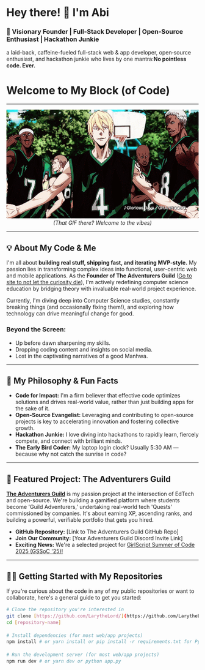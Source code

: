 # Hey there! 👋 I'm Abi

### 🚀 Visionary Founder | Full-Stack Developer | Open-Source Enthusiast | Hackathon Junkie

a laid-back, caffeine-fueled full-stack web & app developer, open‑source enthusiast, and hackathon junkie who lives by one mantra:**No pointless code. Ever.**

# Welcome to My Block (of Code)
---

<p align="center">
  <img src="kGKlCJq.gif" alt="Welcome to the vibes - Animated GIF" width="700">
  <br>
  <em>(That GIF there? Welcome to the vibes)</em>
</p>

---

## 💡 About My Code & Me

I'm all about **building real stuff, shipping fast, and iterating MVP-style.** My passion lies in transforming complex ideas into functional, user-centric web and mobile applications. As the **Founder of The Adventurers Guild** ([Go to site to not let the curiosity die](https://adventurersguild.vercel.app)), I'm actively redefining computer science education by bridging theory with invaluable real-world project experience.

Currently, I'm diving deep into Computer Science studies, constantly breaking things (and occasionally fixing them!), and exploring how technology can drive meaningful change for good.

### Beyond the Screen:
* Up before dawn sharpening my skills.
* Dropping coding content and insights on social media.
* Lost in the captivating narratives of a good Manhwa.

---

## 🎯 My Philosophy & Fun Facts

* **Code for Impact:** I'm a firm believer that effective code optimizes solutions and drives real-world value, rather than just building apps for the sake of it.
* **Open-Source Evangelist:** Leveraging and contributing to open-source projects is key to accelerating innovation and fostering collective growth.
* **Hackathon Junkie:** I love diving into hackathons to rapidly learn, fiercely compete, and connect with brilliant minds.
* **The Early Bird Coder:** My laptop login clock? Usually 5:30 AM — because why not catch the sunrise in code?

---

## 🚀 Featured Project: The Adventurers Guild

**[The Adventurers Guild](https://adventurersguild.vercel.app)** is my passion project at the intersection of EdTech and open-source. We're building a gamified platform where students become 'Guild Adventurers,' undertaking real-world tech 'Quests' commissioned by companies. It's about earning XP, ascending ranks, and building a powerful, verifiable portfolio that gets you hired.

* **GitHub Repository:** [Link to The Adventurers Guild GitHub Repo]
* **Join Our Community:** [Your Adventurers Guild Discord Invite Link]
* **Exciting News:** We're a selected project for [GirlScript Summer of Code 2025 (GSSoC '25)!](https://gssoc.tech/)

---

## 👨‍💻 Getting Started with My Repositories

If you're curious about the code in any of my public repositories or want to collaborate, here's a general guide to get you started:

```bash
# Clone the repository you're interested in
git clone [https://github.com/LarytheLord/](https://github.com/LarytheLord/)[repository-name].git 
cd [repository-name]

# Install dependencies (for most web/app projects)
npm install # or yarn install or pip install -r requirements.txt for Python

# Run the development server (for most web/app projects)
npm run dev # or yarn dev or python app.py
